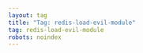 ```yaml
---
layout: tag
title: "Tag: redis-load-evil-module"
tag: redis-load-evil-module
robots: noindex
---
```

